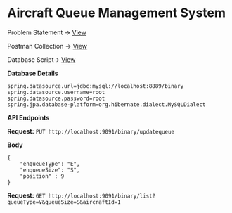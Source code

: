 # Aircraft Queue Management System

Problem Statement -> [View](/resources/Exercise.txt)

Postman Collection -> [View](resources/binarydemo.postman_collection.json)

Database Script-> [View](resources/script.sql)

**Database Details**
```
spring.datasource.url=jdbc:mysql://localhost:8889/binary
spring.datasource.username=root
spring.datasource.password=root
spring.jpa.database-platform=org.hibernate.dialect.MySQLDialect
```
**API Endpoints**

  **Request:** `PUT http://localhost:9091/binary/updatequeue`
   
   **Body**
   
    {
        "enqueueType": "E",
        "enqueueSize": "S",
        "position" : 9
    }
    
   **Request:** `GET http://localhost:9091/binary/list?queueType=V&queueSize=S&aircraftId=1`
